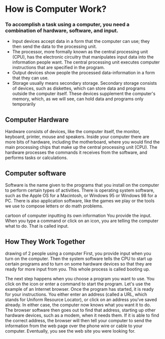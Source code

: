 # How is Computer Work?

### To accomplish a task using a computer, you need a combination of hardware, software, and input.

+ Input devices accept data in a form that the computer can use; they then send the data to the processing unit.
+ The processor, more formally known as the central processing unit (CPU), has the electronic circuitry that manipulates input data into the information people want. The central processing unit executes computer instructions that are specified in the program.
+ Output devices show people the processed data-information in a form that they can use.
+ Storage usually means secondary storage. Secondary storage consists of devices, such as diskettes, which can store data and programs outside the computer itself. These devices supplement the computer's memory, which, as we will see, can hold data and programs only temporarily


## Computer Hardware
Hardware consists of devices, like the computer itself, the monitor, keyboard, printer, mouse and speakers. Inside your computer there are more bits of hardware, including the motherboard, where you would find the main processing chips that make up the central processing unit (CPU). The hardware processes the commands it receives from the software, and performs tasks or calculations.

## Computer software
Software is the name given to the programs that you install on the computer to perform certain types of activities. There is operating system software, such as the Apple OS for a Macintosh, or Windows 95 or Windows 98 for a PC. There is also application software, like the games we play or the tools we use to compose letters or do math problems.

cartoon of computer inputting its own information
You provide the input. When you type a command or click on an icon, you are telling the computer what to do. That is called input.

## How They Work Together
drawing of 2 people using a computer
First, you provide input when you turn on the computer. Then the system software tells the CPU to start up certain programs and to turn on some hardware devices so that they are ready for more input from you. This whole process is called booting up.

The next step happens when you choose a program you want to use. You click on the icon or enter a command to start the program. Let's use the example of an Internet browser. Once the program has started, it is ready for your instructions. You either enter an address (called a URL, which stands for Uniform Resource Locator), or click on an address you've saved already. In either case, the computer now knows what you want it to do. The browser software then goes out to find that address, starting up other hardware devices, such as a modem, when it needs them. If it is able to find the correct address, the browser will then tell your computer to send the information from the web page over the phone wire or cable to your computer. Eventually, you see the web site you were looking for.

